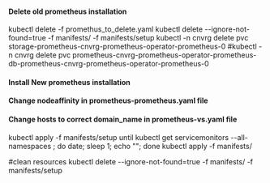 #### **Delete old prometheus installation**

kubectl delete -f promethus_to_delete.yaml
kubectl delete --ignore-not-found=true -f manifests/ -f manifests/setup
kubectl -n cnvrg delete pvc storage-prometheus-cnvrg-prometheus-operator-prometheus-0
#kubectl -n cnvrg  delete  pvc prometheus-cnvrg-prometheus-operator-prometheus-db-prometheus-cnvrg-prometheus-operator-prometheus-0

#### **Install New prometheus installation**
#### Change nodeaffinity in prometheus-prometheus.yaml file
#### Change hosts to correct domain_name in prometheus-vs.yaml file
kubectl apply -f manifests/setup
until kubectl get servicemonitors --all-namespaces ; do date; sleep 1; echo ""; done
kubectl apply -f manifests/




#clean resources
kubectl delete --ignore-not-found=true -f manifests/ -f manifests/setup
